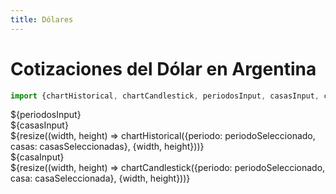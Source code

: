 ```yaml
---
title: Dólares
---
```


# Cotizaciones del Dólar en Argentina

```js
import {chartHistorical, chartCandlestick, periodosInput, casasInput, casaInput, periodoSeleccionado, casasSeleccionadas, casaSeleccionada} from './components/chartDolares.js'
```

<div class="flex flex-col gap-4">
    <div>
        ${periodosInput}
    </div>
    <div class="grid grid-cols-2">
      <div class="card col-span-2">
        ${casasInput}
        <div class="w-full h-100">
          ${resize((width, height) => chartHistorical({periodo: periodoSeleccionado, casas: casasSeleccionadas}, {width, height}))}
        </div>
      </div>
      <div class="card col-span-2">
        ${casaInput}
        <div class="w-full h-100">
          ${resize((width, height) => chartCandlestick({periodo: periodoSeleccionado, casa: casaSeleccionada}, {width, height}))}
        </div>
      </div>
    </div>
</div>
